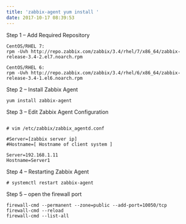 ```yaml
---
title: 'zabbix-agent yum install '
date: 2017-10-17 08:39:53
---
```

Step 1 – Add Required Repository
```shell
CentOS/RHEL 7:
rpm -Uvh http://repo.zabbix.com/zabbix/3.4/rhel/7/x86_64/zabbix-release-3.4-2.el7.noarch.rpm

CentOS/RHEL 6:
rpm -Uvh http://repo.zabbix.com/zabbix/3.4/rhel/6/x86_64/zabbix-release-3.4-1.el6.noarch.rpm
```

Step 2 – Install Zabbix Agent
```shell
yum install zabbix-agent
```
Step 3 – Edit Zabbix Agent Configuration
```shell

# vim /etc/zabbix/zabbix_agentd.conf

#Server=[zabbix server ip]
#Hostname=[ Hostname of client system ]

Server=192.168.1.11
Hostname=Server1
```

Step 4 – Restarting Zabbix Agent
```shell
# systemctl restart zabbix-agent
```
Step 5 – open the firewall port 
```shell
firewall-cmd --permanent --zone=public --add-port=10050/tcp
firewall-cmd --reload
firewall-cmd --list-all
```